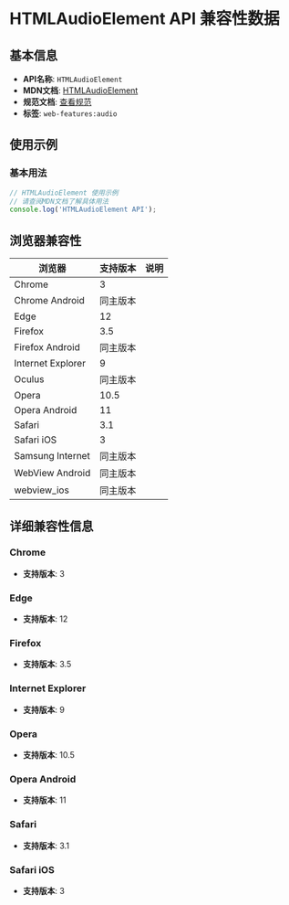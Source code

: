 # HTMLAudioElement API 兼容性数据

## 基本信息

- **API名称**: `HTMLAudioElement`
- **MDN文档**: [HTMLAudioElement](https://developer.mozilla.org/docs/Web/API/HTMLAudioElement)
- **规范文档**: [查看规范](https://html.spec.whatwg.org/multipage/media.html#htmlaudioelement)
- **标签**: `web-features:audio`

## 使用示例

### 基本用法

```javascript
// HTMLAudioElement 使用示例
// 请查阅MDN文档了解具体用法
console.log('HTMLAudioElement API');
```

## 浏览器兼容性

| 浏览器 | 支持版本 | 说明 |
|--------|----------|------|
| Chrome | 3 |  |
| Chrome Android | 同主版本 |  |
| Edge | 12 |  |
| Firefox | 3.5 |  |
| Firefox Android | 同主版本 |  |
| Internet Explorer | 9 |  |
| Oculus | 同主版本 |  |
| Opera | 10.5 |  |
| Opera Android | 11 |  |
| Safari | 3.1 |  |
| Safari iOS | 3 |  |
| Samsung Internet | 同主版本 |  |
| WebView Android | 同主版本 |  |
| webview_ios | 同主版本 |  |

## 详细兼容性信息

### Chrome

- **支持版本**: 3

### Edge

- **支持版本**: 12

### Firefox

- **支持版本**: 3.5

### Internet Explorer

- **支持版本**: 9

### Opera

- **支持版本**: 10.5

### Opera Android

- **支持版本**: 11

### Safari

- **支持版本**: 3.1

### Safari iOS

- **支持版本**: 3

